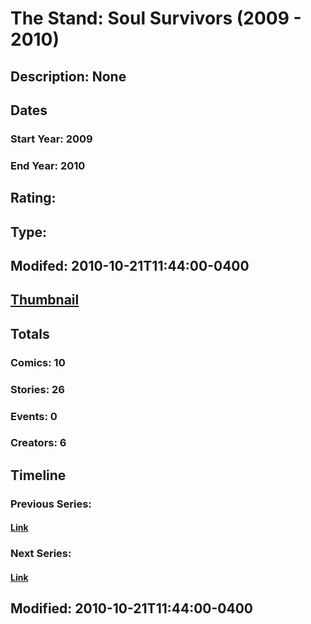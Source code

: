# The Stand: Soul Survivors (2009 - 2010)
## Description: None
## Dates
### Start Year: 2009
### End Year: 2010
## Rating: 
## Type: 
## Modifed: 2010-10-21T11:44:00-0400
## [Thumbnail](http://i.annihil.us/u/prod/marvel/i/mg/c/80/4bae47b57ec37.jpg)
## Totals
### Comics: 10
### Stories: 26
### Events: 0
### Creators: 6
## Timeline
### Previous Series: 
#### [Link]()
### Next Series: 
#### [Link]()
## Modified: 2010-10-21T11:44:00-0400